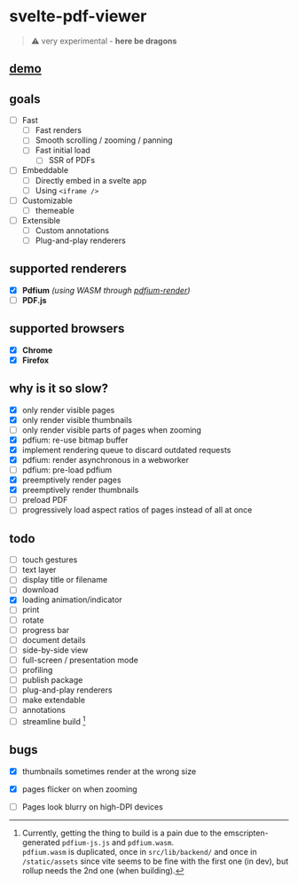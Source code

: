# svelte-pdf-viewer

> :warning: very experimental - **here be dragons**

## [demo](https://svelte-pdf-viewer.nyxcode.com/)

## goals
- [ ] Fast  
  - [ ] Fast renders 
  - [ ] Smooth scrolling / zooming / panning
  - [ ] Fast initial load
    - [ ] SSR of PDFs
- [ ] Embeddable
  - [ ] Directly embed in a svelte app
  - [ ] Using `<iframe />`
- [ ] Customizable
  - [ ] themeable
- [ ] Extensible
  - [ ] Custom annotations
  - [ ] Plug-and-play renderers

## supported renderers
- [x] **Pdfium** *(using WASM through [pdfium-render](https://github.com/ajrcarey/pdfium-render))*
- [ ] **PDF.js**

## supported browsers
- [x] **Chrome**
- [x] **Firefox**

## why is it so slow?
- [x] only render visible pages
- [x] only render visible thumbnails
- [ ] only render visible parts of pages when zooming
- [x] pdfium: re-use bitmap buffer
- [x] implement rendering queue to discard outdated requests
- [x] pdfium: render asynchronous in a webworker
- [ ] pdfium: pre-load pdfium
- [x] preemptively render pages
- [x] preemptively render thumbnails
- [ ] preload PDF
- [ ] progressively load aspect ratios of pages instead of all at once

## todo
- [ ] touch gestures
- [ ] text layer
- [ ] display title or filename
- [ ] download
- [x] loading animation/indicator
- [ ] print
- [ ] rotate
- [ ] progress bar
- [ ] document details
- [ ] side-by-side view
- [ ] full-screen / presentation mode
- [ ] profiling
- [ ] publish package
- [ ] plug-and-play renderers
- [ ] make extendable 
- [ ] annotations
- [ ] streamline build [^1]

## bugs
- [x] thumbnails sometimes render at the wrong size
- [x] pages flicker on when zooming
- [ ] Pages look blurry on high-DPI devices


[^1]:  Currently, getting the thing to build is a pain due to the emscripten-generated `pdfium-js.js` and `pdfium.wasm`.  
  `pdfium.wasm` is duplicated, once in `src/lib/backend/` and once in `/static/assets` since vite seems to be fine with 
  the first one (in dev), but rollup needs the 2nd one (when building).
